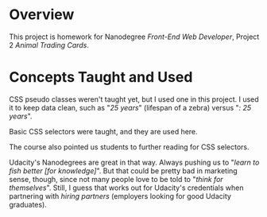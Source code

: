 # Overview

This project is homework for Nanodegree *Front-End Web Developer*, Project 2 *Animal Trading
Cards*.

# Concepts Taught and Used

CSS pseudo classes weren't taught yet, but I used one in this project. I used it to keep data clean,
such as "*25 years*" (lifespan of a zebra) versus "*: 25 years*".

Basic CSS selectors were taught, and they are used here.

The course also pointed us students to further reading for CSS selectors.

Udacity's Nanodegrees are great in that way. Always pushing us to "*learn to fish better
[for knowledge]*". But that could be pretty bad in marketing sense, though, since not many people
love to be told to "*think for themselves*". Still, I guess that works out for Udacity's credentials
when partnering with *hiring partners* (employers looking for good Udacity graduates).
